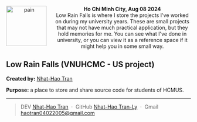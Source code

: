 <p align="center">
  <img src="./assets/pain.jpg" alt="pain" width="110" align="left" style="margin-right: 20px;" />
  <strong>Ho Chi Minh City, Aug 08 2024</strong><br/>
  Low Rain Falls is where I store the projects I've worked on during my university years. These are small projects that may not have much practical application, but they hold memories for me. You can see what I've done in university, or you can view it as a reference space if it might help you in some small way.
</p>

## Low Rain Falls (VNUHCMC - US project)

**Created by:** [Nhat-Hao Tran](https://github.com/tranlynhathao)

**Purpose:** a place to store and share source code for students of HCMUS.

---

> DEV [Nhat-Hao Tran](https://dev.to/tranlynhathao) &nbsp;&middot;&nbsp;
> GitHub [Nhat-Hao Tran-Ly](https://github.com/tranlynhathao) &nbsp;&middot;&nbsp; Gmail haotran04022005@gmail.com
